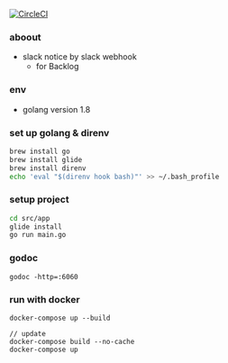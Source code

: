 [![CircleCI](https://circleci.com/gh/YasushiKobayashi/go-bot.svg?style=svg)](https://circleci.com/gh/YasushiKobayashi/go-bot)

### aboout
- slack notice by slack webhook
    - for Backlog

### env
- golang version 1.8

### set up golang & direnv

```bash
brew install go
brew install glide
brew install direnv
echo 'eval "$(direnv hook bash)"' >> ~/.bash_profile
```

### setup project
```bash
cd src/app
glide install
go run main.go
```

### godoc
`godoc -http=:6060`

### run with docker
```shell
docker-compose up --build

// update
docker-compose build --no-cache
docker-compose up
```
